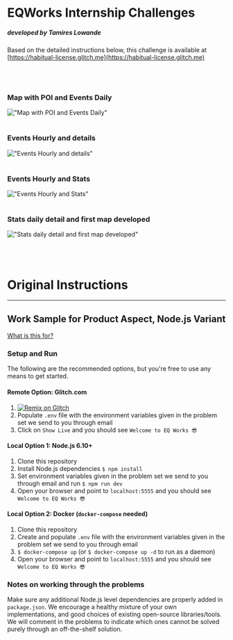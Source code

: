 # EQWorks Internship Challenges

##### developed by Tamires Lowande

Based on the detailed instructions below, this challenge is available at [https://habitual-license.glitch.me](https://habitual-license.glitch.me)   
<br/>
<br/>
<br/>
### Map with POI and Events Daily
!["Map with POI and Events Daily"](https://cdn.glitch.com/46f8b5bc-71f1-43d8-a418-9221e34822b5%2FEQWorks_map.gif?v=1579020483742)
<br/>
<br/>
### Events Hourly and details
!["Events Hourly and details"](https://cdn.glitch.com/46f8b5bc-71f1-43d8-a418-9221e34822b5%2FEQWorks_events.gif?v=1579020530085)
<br/>
<br/>
### Events Hourly and Stats
!["Events Hourly and Stats"](https://cdn.glitch.com/46f8b5bc-71f1-43d8-a418-9221e34822b5%2FEQWorks_eventsHourly.gif?v=1579020537353)
<br/>
<br/>
### Stats daily detail and first map developed
!["Stats daily detail and first map developed"](https://cdn.glitch.com/46f8b5bc-71f1-43d8-a418-9221e34822b5%2FEQWorks_stats.gif?v=1579020550221)
<br/>
<br/>
<br/>
<br/>

# Original Instructions
_____________________

## Work Sample for Product Aspect, Node.js Variant

[What is this for?](https://github.com/EQWorks/work-samples#what-is-this)

### Setup and Run

The following are the recommended options, but you're free to use any means to get started.

#### Remote Option: Glitch.com

1. [![Remix on Glitch](https://cdn.glitch.com/2703baf2-b643-4da7-ab91-7ee2a2d00b5b%2Fremix-button.svg)](https://glitch.com/edit/#!/import/github/EQWorks/ws-product-nodejs)
2. Populate `.env` file with the environment variables given in the problem set we send to you through email
3. Click on `Show Live` and you should see `Welcome to EQ Works 😎`

#### Local Option 1: Node.js 6.10+

1. Clone this repository
2. Install Node.js dependencies `$ npm install`
3. Set environment variables given in the problem set we send to you through email and run `$ npm run dev`
4. Open your browser and point to `localhost:5555` and you should see `Welcome to EQ Works 😎`

#### Local Option 2: Docker (`docker-compose` needed)

1. Clone this repository
2. Create and populate `.env` file with the environment variables given in the problem set we send to you through email
3. `$ docker-compose up` (or `$ docker-compose up -d` to run as a daemon)
4. Open your browser and point to `localhost:5555` and you should see `Welcome to EQ Works 😎`

### Notes on working through the problems

Make sure any additional Node.js level dependencies are properly added in `package.json`. We encourage a healthy mixture of your own implementations, and good choices of existing open-source libraries/tools. We will comment in the problems to indicate which ones cannot be solved purely through an off-the-shelf solution.
